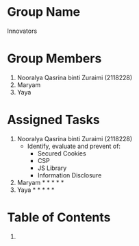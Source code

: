 # Group Name
Innovators
# Group Members
1. Nooralya Qasrina binti Zuraimi (2118228)
2. Maryam
3. Yaya
# Assigned Tasks
1. Nooralya Qasrina binti Zuraimi (2118228)
   * Identify, evaluate and prevent of:
     * Secured Cookies
     * CSP
     * JS Library
     * Information Disclosure
2. Maryam
   *
     *
     *
     *
     *
3. Yaya
   *
     *
     *
     *
     *
# Table of Contents
1. <href>
   
